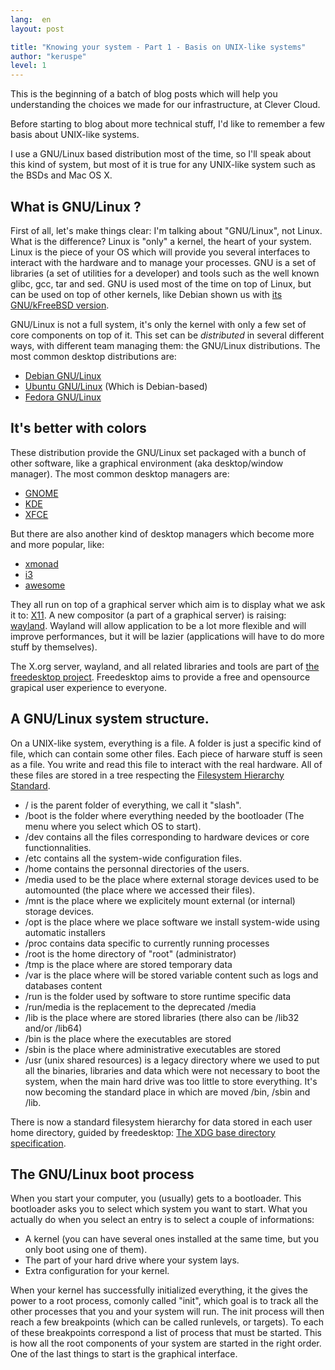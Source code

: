 ```yaml
---
lang:  en
layout: post

title: "Knowing your system - Part 1 - Basis on UNIX-like systems"
author: "keruspe"
level: 1
---
```


This is the beginning of a batch of blog posts which will help you understanding the choices
we made for our infrastructure, at Clever Cloud.

Before starting to blog about more technical stuff, I'd like to remember a few basis
about UNIX-like systems.

I use a GNU/Linux based distribution most of the time, so I'll speak about this kind of system,
but most of it is true for any UNIX-like system such as the BSDs and Mac OS X.

## What is GNU/Linux ?

First of all, let's make things clear: I'm talking about "GNU/Linux", not Linux.
What is the difference?
Linux is "only" a kernel, the heart of your system. Linux is the piece of your OS which
will provide you several interfaces to interact with the hardware and to manage your processes.
GNU is a set of libraries (a set of utilities for a developer) and tools such as the well known
glibc, gcc, tar and sed.
GNU is used most of the time on top of Linux, but can be used on top of other kernels, like
Debian shown us with [its GNU/kFreeBSD version](http://www.debian.org/ports/kfreebsd-gnu/).

GNU/Linux is not a full system, it's only the kernel with only a few set of core components on
top of it. This set can be _distributed_ in several different ways, with different team managing
them: the GNU/Linux distributions. The most common desktop distributions are:

* [Debian GNU/Linux](http://www.debian.org/)
* [Ubuntu GNU/Linux](http://www.ubuntu.com/) (Which is Debian-based)
* [Fedora GNU/Linux](http://fedoraproject.org/)

## It's better with colors

These distribution provide the GNU/Linux set packaged with a bunch of other software, like a
graphical environment (aka desktop/window manager). The most common desktop managers are:

* [GNOME](http://www.gnome.org/)
* [KDE](http://www.kde.org/)
* [XFCE](http://xfce.org/)

But there are also another kind of desktop managers which become more and more popular, like:

* [xmonad](http://xmonad.org/)
* [i3](http://i3wm.org/)
* [awesome](http://awesome.naquadah.org/)

They all run on top of a graphical server which aim is to display what we ask it to: [X11](http://www.x.org/).
A new compositor (a part of a graphical server) is raising: [wayland](http://wayland.freedesktop.org/).
Wayland will allow application to be a lot more flexible and will improve performances, but it will be
lazier (applications will have to do more stuff by themselves).

The X.org server, wayland, and all related libraries and tools are part of [the freedesktop project](http://www.freedesktop.org/).
Freedesktop aims to provide a free and opensource grapical user experience to everyone.

## A GNU/Linux system structure.

On a UNIX-like system, everything is a file.
A folder is just a specific kind of file, which can contain some other files.
Each piece of harware stuff is seen as a file. You write and read this file to
interact with the real hardware.
All of these files are stored in a tree respecting the [Filesystem Hierarchy Standard](http://en.wikipedia.org/wiki/Filesystem_Hierarchy_Standard).

* / is the parent folder of everything, we call it "slash".
* /boot is the folder where everything needed by the bootloader (The menu where you select which OS to start).
* /dev contains all the files corresponding to hardware devices or core functionnalities.
* /etc contains all the system-wide configuration files.
* /home contains the personnal directories of the users.
* /media used to be the place where external storage devices used to be automounted (the place where we accessed their files).
* /mnt is the place where we explicitely mount external (or internal) storage devices.
* /opt is the place where we place software we install system-wide using automatic installers
* /proc contains data specific to currently running processes
* /root is the home directory of "root" (administrator)
* /tmp is the place where are stored temporary data
* /var is the place where will be stored variable content such as logs and databases content
* /run is the folder used by software to store runtime specific data
* /run/media is the replacement to the deprecated /media
* /lib is the place where are stored libraries (there also can be /lib32 and/or /lib64)
* /bin is the place where the executables are stored
* /sbin is the place where administrative executables are stored
* /usr (unix shared resources) is a legacy directory where we used to put all the binaries, libraries and data which
were not necessary to boot the system, when the main hard drive was too little to store everything. It's now becoming
the standard place in which are moved /bin, /sbin and /lib.

There is now a standard filesystem hierarchy for data stored in each user home directory, guided by freedesktop:
[The XDG base directory specification](http://standards.freedesktop.org/basedir-spec/basedir-spec-latest.html).

## The GNU/Linux boot process

When you start your computer, you (usually) gets to a bootloader. This bootloader asks you to select which
system you want to start. What you actually do when you select an entry is to select a couple of informations:

* A kernel (you can have several ones installed at the same time, but you only boot using one of them).
* The part of your hard drive where your system lays.
* Extra configuration for your kernel.

When your kernel has successfully initialized everything, it the gives the power to a root process, comonly
called "init", which goal is to track all the other processes that you and your system will run.
The init process will then reach a few breakpoints (which can be called runlevels, or targets). To each of these
breakpoints correspond a list of process that must be started. This is how all the root components of your system are
started in the right order. One of the last things to start is the graphical interface.
